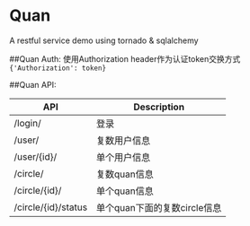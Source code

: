 Quan
====
A restful service demo using tornado &amp; sqlalchemy

##Quan Auth: 
使用Authorization header作为认证token交换方式 ```{'Authorization': token}```

##Quan API:

| API | Description          |
| ------------- | ----------- |
| /login/      | 登录|
| /user/     | 复数用户信息     |
| /user/{id}/ | 单个用户信息 |
| /circle/ | 复数quan信息 |
| /circle/{id}/ | 单个quan信息 |
| /circle/{id}/status | 单个quan下面的复数circle信息|


